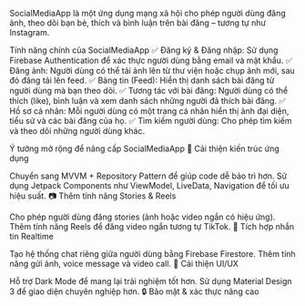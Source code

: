 SocialMediaApp là một ứng dụng mạng xã hội cho phép người dùng đăng ảnh, theo dõi bạn bè, thích và bình luận trên bài đăng – tương tự như Instagram.

Tính năng chính của SocialMediaApp
✅ Đăng ký & Đăng nhập: Sử dụng Firebase Authentication để xác thực người dùng bằng email và mật khẩu.
✅ Đăng ảnh: Người dùng có thể tải ảnh lên từ thư viện hoặc chụp ảnh mới, sau đó đăng tải lên feed.
✅ Bảng tin (Feed): Hiển thị danh sách bài đăng từ người dùng mà bạn theo dõi.
✅ Tương tác với bài đăng: Người dùng có thể thích (like), bình luận và xem danh sách những người đã thích bài đăng.
✅ Hồ sơ cá nhân: Mỗi người dùng có một trang cá nhân hiển thị ảnh đại diện, tiểu sử và các bài đăng của họ.
✅ Tìm kiếm người dùng: Cho phép tìm kiếm và theo dõi những người dùng khác.

Ý tưởng mở rộng để nâng cấp SocialMediaApp
🚀 Cải thiện kiến trúc ứng dụng

Chuyển sang MVVM + Repository Pattern để giúp code dễ bảo trì hơn.
Sử dụng Jetpack Components như ViewModel, LiveData, Navigation để tối ưu hiệu suất.
📷 Thêm tính năng Stories & Reels

Cho phép người dùng đăng stories (ảnh hoặc video ngắn có hiệu ứng).
Thêm tính năng Reels để đăng video ngắn tương tự TikTok.
💬 Tích hợp nhắn tin Realtime

Tạo hệ thống chat riêng giữa người dùng bằng Firebase Firestore.
Thêm tính năng gửi ảnh, voice message và video call.
🎨 Cải thiện UI/UX

Hỗ trợ Dark Mode để mang lại trải nghiệm tốt hơn.
Sử dụng Material Design 3 để giao diện chuyên nghiệp hơn.
🔒 Bảo mật & xác thực nâng cao

